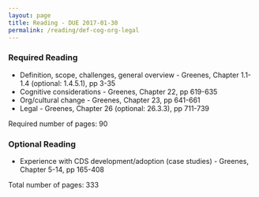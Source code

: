 ```yaml
---
layout: page
title: Reading - DUE 2017-01-30
permalink: /reading/def-cog-org-legal
---
```

### Required Reading ###
- Definition, scope, challenges, general overview - Greenes, Chapter 1.1-1.4 (optional: 1.4.5.1), pp 3-35
- Cognitive considerations - Greenes, Chapter 22, pp 619-635
- Org/cultural change - Greenes, Chapter 23, pp 641-661
- Legal - Greenes, Chapter 26 (optional: 26.3.3), pp 711-739

Required number of pages: 90

### Optional Reading ###
- Experience with CDS development/adoption (case studies) - Greenes, Chapter 5-14, pp 165-408

Total number of pages: 333
